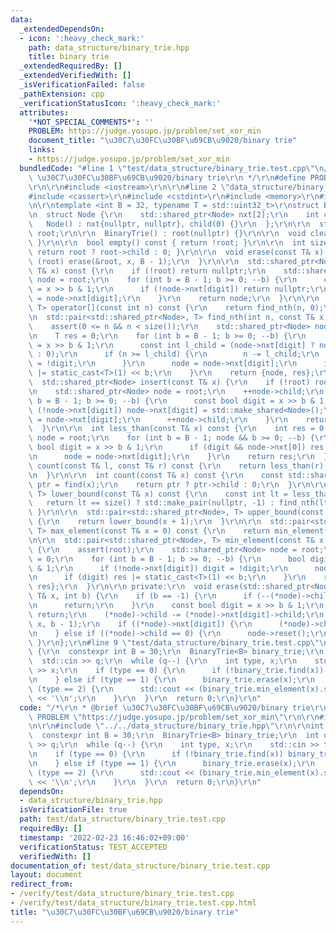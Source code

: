 ```yaml
---
data:
  _extendedDependsOn:
  - icon: ':heavy_check_mark:'
    path: data_structure/binary_trie.hpp
    title: binary trie
  _extendedRequiredBy: []
  _extendedVerifiedWith: []
  _isVerificationFailed: false
  _pathExtension: cpp
  _verificationStatusIcon: ':heavy_check_mark:'
  attributes:
    '*NOT_SPECIAL_COMMENTS*': ''
    PROBLEM: https://judge.yosupo.jp/problem/set_xor_min
    document_title: "\u30C7\u30FC\u30BF\u69CB\u9020/binary trie"
    links:
    - https://judge.yosupo.jp/problem/set_xor_min
  bundledCode: "#line 1 \"test/data_structure/binary_trie.test.cpp\"\n/*\r\n * @brief\
    \ \u30C7\u30FC\u30BF\u69CB\u9020/binary trie\r\n */\r\n#define PROBLEM \"https://judge.yosupo.jp/problem/set_xor_min\"\
    \r\n\r\n#include <iostream>\r\n\r\n#line 2 \"data_structure/binary_trie.hpp\"\n\
    #include <cassert>\r\n#include <cstdint>\r\n#include <memory>\r\n#include <utility>\r\
    \n\r\ntemplate <int B = 32, typename T = std::uint32_t>\r\nstruct BinaryTrie {\r\
    \n  struct Node {\r\n    std::shared_ptr<Node> nxt[2];\r\n    int child;\r\n \
    \   Node() : nxt{nullptr, nullptr}, child(0) {}\r\n  };\r\n\r\n  std::shared_ptr<Node>\
    \ root;\r\n\r\n  BinaryTrie() : root(nullptr) {}\r\n\r\n  void clear() { root.reset();\
    \ }\r\n\r\n  bool empty() const { return !root; }\r\n\r\n  int size() const {\
    \ return root ? root->child : 0; }\r\n\r\n  void erase(const T& x) {\r\n    if\
    \ (root) erase(&root, x, B - 1);\r\n  }\r\n\r\n  std::shared_ptr<Node> find(const\
    \ T& x) const {\r\n    if (!root) return nullptr;\r\n    std::shared_ptr<Node>\
    \ node = root;\r\n    for (int b = B - 1; b >= 0; --b) {\r\n      const bool digit\
    \ = x >> b & 1;\r\n      if (!node->nxt[digit]) return nullptr;\r\n      node\
    \ = node->nxt[digit];\r\n    }\r\n    return node;\r\n  }\r\n\r\n  std::pair<std::shared_ptr<Node>,\
    \ T> operator[](const int n) const {\r\n    return find_nth(n, 0);\r\n  }\r\n\r\
    \n  std::pair<std::shared_ptr<Node>, T> find_nth(int n, const T& x) const {\r\n\
    \    assert(0 <= n && n < size());\r\n    std::shared_ptr<Node> node = root;\r\
    \n    T res = 0;\r\n    for (int b = B - 1; b >= 0; --b) {\r\n      bool digit\
    \ = x >> b & 1;\r\n      const int l_child = (node->nxt[digit] ? node->nxt[digit]->child\
    \ : 0);\r\n      if (n >= l_child) {\r\n        n -= l_child;\r\n        digit\
    \ = !digit;\r\n      }\r\n      node = node->nxt[digit];\r\n      if (digit) res\
    \ |= static_cast<T>(1) << b;\r\n    }\r\n    return {node, res};\r\n  }\r\n\r\n\
    \  std::shared_ptr<Node> insert(const T& x) {\r\n    if (!root) root = std::make_shared<Node>();\r\
    \n    std::shared_ptr<Node> node = root;\r\n    ++node->child;\r\n    for (int\
    \ b = B - 1; b >= 0; --b) {\r\n      const bool digit = x >> b & 1;\r\n      if\
    \ (!node->nxt[digit]) node->nxt[digit] = std::make_shared<Node>();\r\n      node\
    \ = node->nxt[digit];\r\n      ++node->child;\r\n    }\r\n    return node;\r\n\
    \  }\r\n\r\n  int less_than(const T& x) const {\r\n    int res = 0;\r\n    std::shared_ptr<Node>\
    \ node = root;\r\n    for (int b = B - 1; node && b >= 0; --b) {\r\n      const\
    \ bool digit = x >> b & 1;\r\n      if (digit && node->nxt[0]) res += node->nxt[0]->child;\r\
    \n      node = node->nxt[digit];\r\n    }\r\n    return res;\r\n  }\r\n\r\n  int\
    \ count(const T& l, const T& r) const {\r\n    return less_than(r) - less_than(l);\r\
    \n  }\r\n\r\n  int count(const T& x) const {\r\n    const std::shared_ptr<Node>\
    \ ptr = find(x);\r\n    return ptr ? ptr->child : 0;\r\n  }\r\n\r\n  std::pair<std::shared_ptr<Node>,\
    \ T> lower_bound(const T& x) const {\r\n    const int lt = less_than(x);\r\n \
    \   return lt == size() ? std::make_pair(nullptr, -1) : find_nth(lt, 0);\r\n \
    \ }\r\n\r\n  std::pair<std::shared_ptr<Node>, T> upper_bound(const T& x) const\
    \ {\r\n    return lower_bound(x + 1);\r\n  }\r\n\r\n  std::pair<std::shared_ptr<Node>,\
    \ T> max_element(const T& x = 0) const {\r\n    return min_element(~x);\r\n  }\r\
    \n\r\n  std::pair<std::shared_ptr<Node>, T> min_element(const T& x = 0) const\
    \ {\r\n    assert(root);\r\n    std::shared_ptr<Node> node = root;\r\n    T res\
    \ = 0;\r\n    for (int b = B - 1; b >= 0; --b) {\r\n      bool digit = x >> b\
    \ & 1;\r\n      if (!node->nxt[digit]) digit = !digit;\r\n      node = node->nxt[digit];\r\
    \n      if (digit) res |= static_cast<T>(1) << b;\r\n    }\r\n    return {node,\
    \ res};\r\n  }\r\n\r\n private:\r\n  void erase(std::shared_ptr<Node>* node, const\
    \ T& x, int b) {\r\n    if (b == -1) {\r\n      if (--(*node)->child == 0) node->reset();\r\
    \n      return;\r\n    }\r\n    const bool digit = x >> b & 1;\r\n    if (!(*node)->nxt[digit])\
    \ return;\r\n    (*node)->child -= (*node)->nxt[digit]->child;\r\n    erase(&(*node)->nxt[digit],\
    \ x, b - 1);\r\n    if ((*node)->nxt[digit]) {\r\n      (*node)->child += (*node)->nxt[digit]->child;\r\
    \n    } else if ((*node)->child == 0) {\r\n      node->reset();\r\n    }\r\n \
    \ }\r\n};\r\n#line 9 \"test/data_structure/binary_trie.test.cpp\"\n\r\nint main()\
    \ {\r\n  constexpr int B = 30;\r\n  BinaryTrie<B> binary_trie;\r\n  int q;\r\n\
    \  std::cin >> q;\r\n  while (q--) {\r\n    int type, x;\r\n    std::cin >> type\
    \ >> x;\r\n    if (type == 0) {\r\n      if (!binary_trie.find(x)) binary_trie.insert(x);\r\
    \n    } else if (type == 1) {\r\n      binary_trie.erase(x);\r\n    } else if\
    \ (type == 2) {\r\n      std::cout << (binary_trie.min_element(x).second ^ x)\
    \ << '\\n';\r\n    }\r\n  }\r\n  return 0;\r\n}\r\n"
  code: "/*\r\n * @brief \u30C7\u30FC\u30BF\u69CB\u9020/binary trie\r\n */\r\n#define\
    \ PROBLEM \"https://judge.yosupo.jp/problem/set_xor_min\"\r\n\r\n#include <iostream>\r\
    \n\r\n#include \"../../data_structure/binary_trie.hpp\"\r\n\r\nint main() {\r\n\
    \  constexpr int B = 30;\r\n  BinaryTrie<B> binary_trie;\r\n  int q;\r\n  std::cin\
    \ >> q;\r\n  while (q--) {\r\n    int type, x;\r\n    std::cin >> type >> x;\r\
    \n    if (type == 0) {\r\n      if (!binary_trie.find(x)) binary_trie.insert(x);\r\
    \n    } else if (type == 1) {\r\n      binary_trie.erase(x);\r\n    } else if\
    \ (type == 2) {\r\n      std::cout << (binary_trie.min_element(x).second ^ x)\
    \ << '\\n';\r\n    }\r\n  }\r\n  return 0;\r\n}\r\n"
  dependsOn:
  - data_structure/binary_trie.hpp
  isVerificationFile: true
  path: test/data_structure/binary_trie.test.cpp
  requiredBy: []
  timestamp: '2022-02-23 16:46:02+09:00'
  verificationStatus: TEST_ACCEPTED
  verifiedWith: []
documentation_of: test/data_structure/binary_trie.test.cpp
layout: document
redirect_from:
- /verify/test/data_structure/binary_trie.test.cpp
- /verify/test/data_structure/binary_trie.test.cpp.html
title: "\u30C7\u30FC\u30BF\u69CB\u9020/binary trie"
---
```

